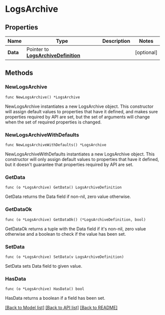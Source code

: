 # LogsArchive

## Properties

| Name     | Type                                                             | Description | Notes      |
| -------- | ---------------------------------------------------------------- | ----------- | ---------- |
| **Data** | Pointer to [**LogsArchiveDefinition**](LogsArchiveDefinition.md) |             | [optional] |

## Methods

### NewLogsArchive

`func NewLogsArchive() *LogsArchive`

NewLogsArchive instantiates a new LogsArchive object.
This constructor will assign default values to properties that have it defined,
and makes sure properties required by API are set, but the set of arguments
will change when the set of required properties is changed.

### NewLogsArchiveWithDefaults

`func NewLogsArchiveWithDefaults() *LogsArchive`

NewLogsArchiveWithDefaults instantiates a new LogsArchive object.
This constructor will only assign default values to properties that have it defined,
but it doesn't guarantee that properties required by API are set.

### GetData

`func (o *LogsArchive) GetData() LogsArchiveDefinition`

GetData returns the Data field if non-nil, zero value otherwise.

### GetDataOk

`func (o *LogsArchive) GetDataOk() (*LogsArchiveDefinition, bool)`

GetDataOk returns a tuple with the Data field if it's non-nil, zero value otherwise
and a boolean to check if the value has been set.

### SetData

`func (o *LogsArchive) SetData(v LogsArchiveDefinition)`

SetData sets Data field to given value.

### HasData

`func (o *LogsArchive) HasData() bool`

HasData returns a boolean if a field has been set.

[[Back to Model list]](../README.md#documentation-for-models) [[Back to API list]](../README.md#documentation-for-api-endpoints) [[Back to README]](../README.md)

